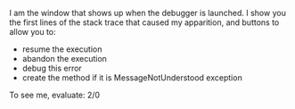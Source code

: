 I am the window that shows up when the debugger is launched.  I show you the first lines of the stack trace that caused my apparition, and buttons to allow you to: - resume the execution - abandon the execution - debug this error - create the method if it is MessageNotUnderstood exceptionTo see me, evaluate:2/0